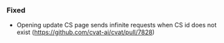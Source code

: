 ### Fixed

- Opening update CS page sends infinite requests when CS id does not exist
  (<https://github.com/cvat-ai/cvat/pull/7828>)
